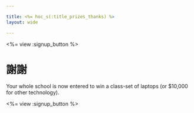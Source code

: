 ```yaml
---

title: <%= hoc_s(:title_prizes_thanks) %>
layout: wide

---
```


<%= view :signup_button %>

# 謝謝

Your whole school is now entered to win a class-set of laptops (or $10,000 for other technology).

<%= view :signup_button %>